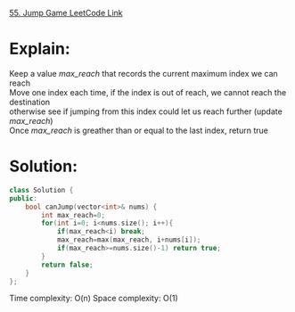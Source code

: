 [55. Jump Game LeetCode Link](https://leetcode.com/problems/jump-game/)

# Explain:
Keep a value *max_reach* that records the current maximum index we can reach  
Move one index each time, if the index is out of reach, we cannot reach the destination  
otherwise see if jumping from this index could let us reach further (update *max_reach*)  
Once *max_reach* is greather than or equal to the last index, return true

# Solution:  
```CPP
class Solution {
public:
    bool canJump(vector<int>& nums) {
        int max_reach=0;
        for(int i=0; i<nums.size(); i++){
            if(max_reach<i) break;
            max_reach=max(max_reach, i+nums[i]);
            if(max_reach>=nums.size()-1) return true;
        }
        return false;
    }
};
```
Time complexity: O(n)
Space complexity: O(1)
